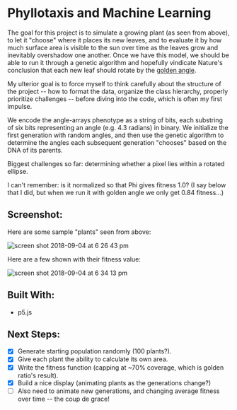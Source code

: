 # Phyllotaxis and Machine Learning
The goal for this project is to simulate a growing plant (as seen from above), to let it "choose" where it places its new leaves, and to evaluate it by how much surface area is visible to the sun over time as the leaves grow and inevitably overshadow one another. Once we have this model, we should be able to run it through a genetic algorithm and hopefully vindicate Nature's conclusion that each new leaf should rotate by the [golden angle](https://en.wikipedia.org/wiki/Golden_angle).

My ulterior goal is to force myself to think carefully about the structure of the project -- how to format the data, organize the class hierarchy, properly prioritize challenges -- before diving into the code, which is often my first impulse.

We encode the angle-arrays phenotype as a string of bits, each substring of six bits representing an angle (e.g. 4.3 radians) in binary. We initialize the first generation with random angles, and then use the genetic algorithm to determine the angles each subsequent generation "chooses" based on the DNA of its parents.

Biggest challenges so far: determining whether a pixel lies within a rotated ellipse.

I can't remember: is it normalized so that Phi gives fitness 1.0? (I say below that I did, but when we run it with golden angle we only get 0.84 fitness...)

## Screenshot:
Here are some sample "plants" seen from above:

![screen shot 2018-09-04 at 6 26 43 pm](https://user-images.githubusercontent.com/29472568/45062769-1a5e1800-b070-11e8-942b-15ea1711c480.png)

Here are a few shown with their fitness value:

![screen shot 2018-09-04 at 6 34 13 pm](https://user-images.githubusercontent.com/29472568/45062981-2c8c8600-b071-11e8-8d88-999b57254bf2.png)


## Built With:
- p5.js

## Next Steps:
- [x] Generate starting population randomly (100 plants?).
- [x] Give each plant the ability to calculate its own area.
- [x] Write the fitness function (capping at ~70% coverage, which is golden ratio's result).
- [x] Build a nice display (animating plants as the generations change?)
- [ ] Also need to animate new generations, and changing average fitness over time -- the coup de grace!
